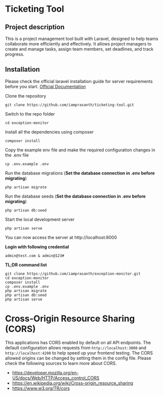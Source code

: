# Ticketing Tool

## Project description
This is a project management tool built with Laravel, designed to help teams collaborate more efficiently and effectively. It allows project managers to create and manage tasks, assign team members, set deadlines, and track progress.

## Installation

Please check the official laravel installation guide for server requirements before you start. [Official Documentation](https://laravel.com/docs/5.4/installation#installation)

Clone the repository

    git clone https://github.com/iamprasanth/ticketing-tool.git

Switch to the repo folder

    cd exception-monitor

Install all the dependencies using composer

    composer install

Copy the example env file and make the required configuration changes in the .env file

    cp .env.example .env

Run the database migrations (**Set the database connection in .env before migrating**)

    php artisan migrate

Run the database seeds (**Set the database connection in .env before migrating**)

    php artisan db:seed


Start the local development server

    php artisan serve

You can now access the server at http://localhost:8000

**Login with following credential**

    admin@test.com & admin@123#

**TL;DR command list**

    git clone https://github.com/iamprasanth/exception-monitor.git
    cd exception-monitor
    composer install
    cp .env.example .env
    php artisan migrate
    php artisan db:seed
    php artisan serve

# Cross-Origin Resource Sharing (CORS)
 
This applications has CORS enabled by default on all API endpoints. The default configuration allows requests from `http://localhost:3000` and `http://localhost:4200` to help speed up your frontend testing. The CORS allowed origins can be changed by setting them in the config file. Please check the following sources to learn more about CORS.
 
- https://developer.mozilla.org/en-US/docs/Web/HTTP/Access_control_CORS
- https://en.wikipedia.org/wiki/Cross-origin_resource_sharing
- https://www.w3.org/TR/cors
